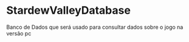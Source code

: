 # StardewValleyDatabase
Banco de Dados que será usado para consultar dados sobre o jogo na versão pc
